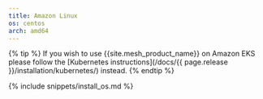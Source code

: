 ```yaml
---
title: Amazon Linux
os: centos
arch: amd64
---
```


{% tip %}
If you wish to use {{site.mesh_product_name}} on Amazon EKS please follow the [Kubernetes instructions](/docs/{{ page.release }}/installation/kubernetes/) instead.
{% endtip %}


{% include snippets/install_os.md %}
